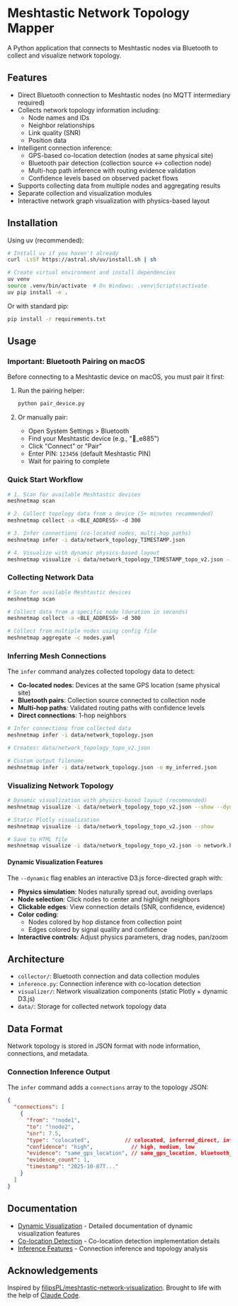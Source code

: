 # Meshtastic Network Topology Mapper

A Python application that connects to Meshtastic nodes via Bluetooth to collect and visualize network topology.

## Features

- Direct Bluetooth connection to Meshtastic nodes (no MQTT intermediary required)
- Collects network topology information including:
  - Node names and IDs
  - Neighbor relationships
  - Link quality (SNR)
  - Position data
- Intelligent connection inference:
  - GPS-based co-location detection (nodes at same physical site)
  - Bluetooth pair detection (collection source ↔ collection node)
  - Multi-hop path inference with routing evidence validation
  - Confidence levels based on observed packet flows
- Supports collecting data from multiple nodes and aggregating results
- Separate collection and visualization modules
- Interactive network graph visualization with physics-based layout

## Installation

Using uv (recommended):

```bash
# Install uv if you haven't already
curl -LsSf https://astral.sh/uv/install.sh | sh

# Create virtual environment and install dependencies
uv venv
source .venv/bin/activate  # On Windows: .venv\Scripts\activate
uv pip install -e .
```

Or with standard pip:

```bash
pip install -r requirements.txt
```

## Usage

### Important: Bluetooth Pairing on macOS

Before connecting to a Meshtastic device on macOS, you must pair it first:

1. Run the pairing helper:
   ```bash
   python pair_device.py
   ```

2. Or manually pair:
   - Open System Settings > Bluetooth
   - Find your Meshtastic device (e.g., "🫘_e885")
   - Click "Connect" or "Pair"
   - Enter PIN: `123456` (default Meshtastic PIN)
   - Wait for pairing to complete

### Quick Start Workflow

```bash
# 1. Scan for available Meshtastic devices
meshnetmap scan

# 2. Collect topology data from a device (5+ minutes recommended)
meshnetmap collect -a <BLE_ADDRESS> -d 300

# 3. Infer connections (co-located nodes, multi-hop paths)
meshnetmap infer -i data/network_topology_TIMESTAMP.json

# 4. Visualize with dynamic physics-based layout
meshnetmap visualize -i data/network_topology_TIMESTAMP_topo_v2.json --show --dynamic
```

### Collecting Network Data

```bash
# Scan for available Meshtastic devices
meshnetmap scan

# Collect data from a specific node (duration in seconds)
meshnetmap collect -a <BLE_ADDRESS> -d 300

# Collect from multiple nodes using config file
meshnetmap aggregate -c nodes.yaml
```

### Inferring Mesh Connections

The `infer` command analyzes collected topology data to detect:
- **Co-located nodes**: Devices at the same GPS location (same physical site)
- **Bluetooth pairs**: Collection source connected to collection node
- **Multi-hop paths**: Validated routing paths with confidence levels
- **Direct connections**: 1-hop neighbors

```bash
# Infer connections from collected data
meshnetmap infer -i data/network_topology.json

# Creates: data/network_topology_topo_v2.json

# Custom output filename
meshnetmap infer -i data/network_topology.json -o my_inferred.json
```

### Visualizing Network Topology

```bash
# Dynamic visualization with physics-based layout (recommended)
meshnetmap visualize -i data/network_topology_topo_v2.json --show --dynamic

# Static Plotly visualization
meshnetmap visualize -i data/network_topology_topo_v2.json --show

# Save to HTML file
meshnetmap visualize -i data/network_topology_topo_v2.json -o network.html --dynamic
```

#### Dynamic Visualization Features

The `--dynamic` flag enables an interactive D3.js force-directed graph with:
- **Physics simulation**: Nodes naturally spread out, avoiding overlaps
- **Node selection**: Click nodes to center and highlight neighbors
- **Clickable edges**: View connection details (SNR, confidence, evidence)
- **Color coding**:
  - Nodes colored by hop distance from collection point
  - Edges colored by signal quality and confidence
- **Interactive controls**: Adjust physics parameters, drag nodes, pan/zoom

## Architecture

- `collector/`: Bluetooth connection and data collection modules
- `inference.py`: Connection inference with co-location detection
- `visualizer/`: Network visualization components (static Plotly + dynamic D3.js)
- `data/`: Storage for collected network topology data

## Data Format

Network topology is stored in JSON format with node information, connections, and metadata.

### Connection Inference Output

The `infer` command adds a `connections` array to the topology JSON:

```json
{
  "connections": [
    {
      "from": "!node1",
      "to": "!node2",
      "snr": 7.5,
      "type": "colocated",           // colocated, inferred_direct, inferred_hop
      "confidence": "high",            // high, medium, low
      "evidence": "same_gps_location", // same_gps_location, bluetooth_connection, routing_validated, snr_heuristic
      "evidence_count": 1,
      "timestamp": "2025-10-07T..."
    }
  ]
}
```

## Documentation

- [Dynamic Visualization](docs/DYNAMIC_VIZ.md) - Detailed documentation of dynamic visualization features
- [Co-location Detection](docs/CO_LOCATION_FIX.md) - Co-location detection implementation details
- [Inference Features](docs/INFERENCE.md) - Connection inference and topology analysis

## Acknowledgements

Inspired by [filipsPL/meshtastic-network-visualization](https://github.com/filipsPL/meshtastic-network-visualization/). Brought to life with the help of [Claude Code](https://docs.claude.com/en/docs/claude-code/overview).